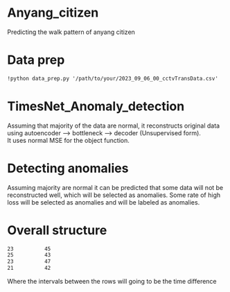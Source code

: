 # Anyang_citizen  
Predicting the walk pattern of anyang citizen 

# Data prep  
```markdown
!python data_prep.py '/path/to/your/2023_09_06_00_cctvTransData.csv'
```

# TimesNet_Anomaly_detection  
Assuming that majority of the data are normal, it reconstructs original data using autoencoder --> bottleneck --> decoder (Unsupervised form).  
It uses normal MSE for the object function. 

# Detecting anomalies  
Assuming majority are normal it can be predicted that some data will not be reconstructed well, which will be selected as anomalies. Some rate of high loss will be selected as anomalies and will be labeled as anomalies.  

# Overall structure  
```markdown
23          45
25          43
23          47
21          42 
```

Where the intervals between the rows will going to be the time difference 
